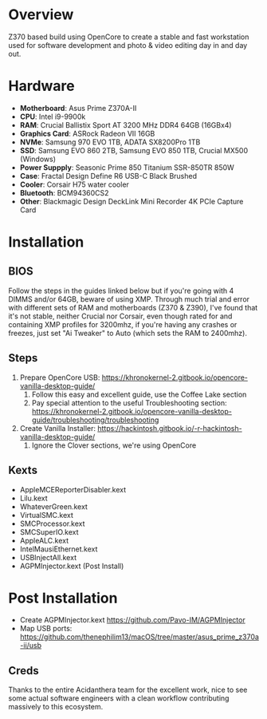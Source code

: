 # Overview

Z370 based build using OpenCore to create a stable and fast workstation used for software development and photo & video editing day in and day out. 

# Hardware

- **Motherboard**: Asus Prime Z370A-II 
- **CPU**: Intel i9-9900k
- **RAM**: Crucial Ballistix Sport AT 3200 MHz DDR4 64GB (16GBx4) 
- **Graphics Card**: ASRock Radeon VII 16GB
- **NVMe**: Samsung 970 EVO 1TB, ADATA SX8200Pro 1TB
- **SSD**: Samsung EVO 860 2TB, Samsung EVO 850 1TB, Crucial MX500 (Windows)
- **Power Suppply**: Seasonic Prime 850 Titanium SSR-850TR 850W
- **Case**: Fractal Design Define R6 USB-C Black Brushed
- **Cooler**: Corsair H75 water cooler
- **Bluetooth**: BCM94360CS2
- **Other**: Blackmagic Design DeckLink Mini Recorder 4K PCIe Capture Card

# Installation

## BIOS

Follow the steps in the guides linked below but if you're going with 4 DIMMS and/or 64GB, beware of using XMP. Through much trial and error with different sets of RAM and motherboards (Z370 & Z390), I've found that it's not stable, neither Crucial nor Corsair, even though rated for and containing XMP profiles for 3200mhz, if you're having any crashes or freezes, just set "Ai Tweaker" to Auto (which sets the RAM to 2400mhz). 

## Steps

1. Prepare OpenCore USB: https://khronokernel-2.gitbook.io/opencore-vanilla-desktop-guide/
   1. Follow this easy and excellent guide, use the Coffee Lake section
   2. Pay special attention to the useful Troubleshooting section: https://khronokernel-2.gitbook.io/opencore-vanilla-desktop-guide/troubleshooting/troubleshooting
2. Create Vanilla Installer: https://hackintosh.gitbook.io/-r-hackintosh-vanilla-desktop-guide/
   1. Ignore the Clover sections, we're using OpenCore

## Kexts

* AppleMCEReporterDisabler.kext
* Lilu.kext
* WhateverGreen.kext
* VirtualSMC.kext
* SMCProcessor.kext
* SMCSuperIO.kext
* AppleALC.kext
* IntelMausiEthernet.kext
* USBInjectAll.kext
* AGPMInjector.kext (Post Install)

# Post Installation

* Create AGPMInjector.kext https://github.com/Pavo-IM/AGPMInjector
* Map USB ports: https://github.com/thenephilim13/macOS/tree/master/asus_prime_z370a-ii/usb

## Creds

Thanks to the entire Acidanthera team for the excellent work, nice to see some actual software engineers with a clean workflow contributing massively to this ecosystem. 